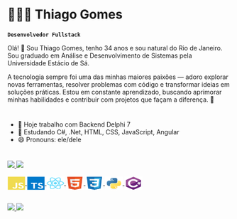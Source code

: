 # 👨🏻‍💻 Thiago Gomes
**`Desenvolvedor Fullstack`**

Olá! 👋
Sou Thiago Gomes, tenho 34 anos e sou natural do Rio de Janeiro. Sou graduado em Análise e Desenvolvimento de Sistemas pela Universidade Estácio de Sá.

A tecnologia sempre foi uma das minhas maiores paixões — adoro explorar novas ferramentas, resolver problemas com código e transformar ideias em soluções práticas. Estou em constante aprendizado, buscando aprimorar minhas habilidades e contribuir com projetos que façam a diferença. 🚀
#

- 🔭 Hoje trabalho com Backend Delphi 7
- 🌱 Estudando C#, .Net, HTML, CSS, JavaScript, Angular
- 😄 Pronouns: ele/dele

#
  <div>
    <a href="https://github.com/thiagoadsrj">
    <img height="180em" src="https://github-readme-stats.vercel.app/api?username=thiagoadsrj&show_icons=true&theme=dracula&inlude_all_comits=true&count_private=true"/ >
    <img height="180em" src="https://github-readme-stats.vercel.app/api/top-langs/?username=thiagoadsrj&layout=compact&langs_count=16&theme=dracula"/> 
    </div>

<div style="display: inline_block"><br>
  <img align="center" alt="thiago-Js" height="30" width="40" src="https://raw.githubusercontent.com/devicons/devicon/master/icons/javascript/javascript-plain.svg">
  <img align="center" alt="thiago-Ts" height="30" width="40" src="https://raw.githubusercontent.com/devicons/devicon/master/icons/typescript/typescript-plain.svg">
  <img align="center" alt="thiago-React" height="30" width="40" src="https://raw.githubusercontent.com/devicons/devicon/master/icons/react/react-original.svg">
  <img align="center" alt="thiago-HTML" height="30" width="40" src="https://raw.githubusercontent.com/devicons/devicon/master/icons/html5/html5-original.svg">
  <img align="center" alt="thiago-CSS" height="30" width="40" src="https://raw.githubusercontent.com/devicons/devicon/master/icons/css3/css3-original.svg">
  <img align="center" alt="thiago-Python" height="30" width="40" src="https://raw.githubusercontent.com/devicons/devicon/master/icons/python/python-original.svg">
  <img align="center" alt="thiago-Csharp" height="30" width="40" src="https://raw.githubusercontent.com/devicons/devicon/master/icons/csharp/csharp-original.svg">
</div>
  
  ##
 
<div> 
  <!--
  <a href="#" target="_blank"><img src="https://img.shields.io/badge/YouTube-FF0000?style=for-the-badge&logo=youtube&logoColor=white" target="_blank"></a>
  <a href="#" target="_blank"><img src="https://img.shields.io/badge/-Instagram-%23E4405F?style=for-the-badge&logo=instagram&logoColor=white" target="_blank"></a>
 	<a href="#" target="_blank"><img src="https://img.shields.io/badge/Twitch-9146FF?style=for-the-badge&logo=twitch&logoColor=white" target="_blank"></a>
 <a href="#" target="_blank"><img src="https://img.shields.io/badge/Discord-7289DA?style=for-the-badge&logo=discord&logoColor=white" target="_blank"></a> 
-->
  <a 
    href = "mailto:thiagogomesslima@gmail.com">
    <img src="https://img.shields.io/badge/-Gmail-%23333?style=for-the-badge&logo=gmail&logoColor=white" target="_blank">
  </a>
  <a 
    href="https://www.linkedin.com/in/thiago-gomes-560a19232/" target="_blank">
    <img src="https://img.shields.io/badge/-LinkedIn-%230077B5?style=for-the-badge&logo=linkedin&logoColor=white" target="_blank">
  </a> 
  
</div>
